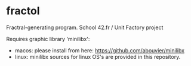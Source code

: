 # fractol
Fractral-generating program. School 42.fr / Unit Factory project

Requires graphic library 'minilibx':
  - macos: please install from here: https://github.com/abouvier/minilibx
  - linux: minilibx sources for linux OS's are provided in this repository.
